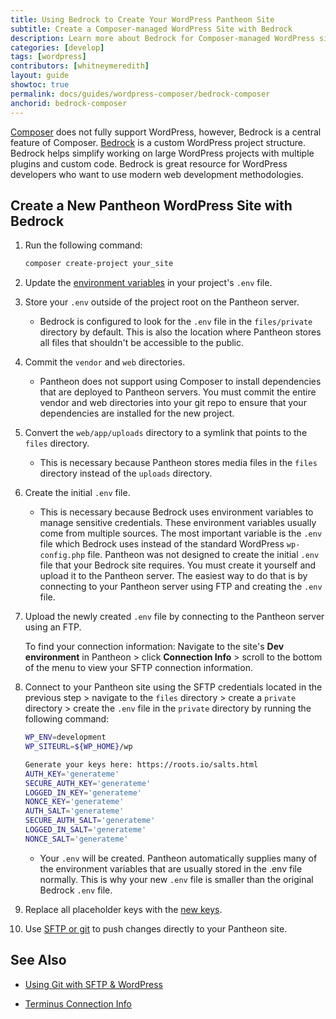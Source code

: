 ```yaml
---
title: Using Bedrock to Create Your WordPress Pantheon Site
subtitle: Create a Composer-managed WordPress Site with Bedrock
description: Learn more about Bedrock for Composer-managed WordPress sites.
categories: [develop]
tags: [wordpress]
contributors: [whitneymeredith]
layout: guide
showtoc: true
permalink: docs/guides/wordpress-composer/bedrock-composer
anchorid: bedrock-composer
---
```


[Composer](https://getcomposer.org/) does not fully support WordPress, however, Bedrock is a central feature of Composer. [Bedrock](https://roots.io/bedrock/) is a custom WordPress project structure. Bedrock helps simplify working on large WordPress projects with multiple plugins and custom code. Bedrock is great resource for WordPress developers who want to use modern web development methodologies.

## Create a New Pantheon WordPress Site with Bedrock

1. Run the following command:

    ```bash
    composer create-project your_site
    ```

1. Update the [environment variables](https://docs.roots.io/bedrock/master/environment-variables/#wp-env) in your project's `.env` file.

1. Store your `.env` outside of the project root on the Pantheon server. 

    - Bedrock is configured to look for the `.env` file in the `files/private` directory by default. This is also the location where Pantheon stores all files that shouldn't be accessible to the public.

1. Commit the `vendor` and `web` directories.

    - Pantheon does not support using Composer to install dependencies that are deployed to Pantheon servers. You must commit the entire vendor and web directories into your git repo to ensure that your dependencies are installed for the new project.

1. Convert the `web/app/uploads` directory to a symlink that points to the `files` directory. 

    - This is necessary because Pantheon stores media files in the `files` directory instead of the `uploads` directory.

1. Create the initial `.env` file.

    - This is necessary because Bedrock uses environment variables to manage sensitive credentials. These environment variables usually come from multiple sources. The most important variable is the `.env` file which Bedrock uses instead of the standard WordPress `wp-config.php` file. Pantheon was not designed to create the initial `.env` file that your Bedrock site requires. You must create it yourself and upload it to the Pantheon server. The easiest way to do that is by connecting to your Pantheon server using FTP and creating the `.env` file. 

1. Upload the newly created `.env` file by connecting to the Pantheon server using an FTP.

    To find your connection information: Navigate to the site's **Dev environment** in Pantheon > click **Connection Info** > scroll to the bottom of the menu to view your SFTP connection information.

1. Connect to your Pantheon site using the SFTP credentials located in the previous step > navigate to the `files` directory > create a `private` directory > create the `.env` file in the `private` directory by running the following command:

    ```bash
    WP_ENV=development
    WP_SITEURL=${WP_HOME}/wp

    Generate your keys here: https://roots.io/salts.html
    AUTH_KEY='generateme'
    SECURE_AUTH_KEY='generateme'
    LOGGED_IN_KEY='generateme'
    NONCE_KEY='generateme'
    AUTH_SALT='generateme'
    SECURE_AUTH_SALT='generateme'
    LOGGED_IN_SALT='generateme'
    NONCE_SALT='generateme'
    ```

    - Your `.env` will be created. Pantheon automatically supplies many of the environment variables that are usually stored in the .env file normally.
    This is why your new `.env` file is smaller than the original Bedrock `.env` file. 

1. Replace all placeholder keys with the [new keys](https://roots.io/salts.html).

1. Use [SFTP or git](/guides/wordpress-git/) to push changes directly to your Pantheon site.

## See Also

- [Using Git with SFTP & WordPress](/guides/wordpress-git/)

- [Terminus Connection Info](/terminus/commands/connection-info)